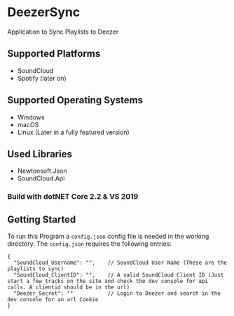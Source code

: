 # DeezerSync
Application to Sync Playlists to Deezer

## Supported Platforms
+ SoundCloud
+ Spotify (later on)

## Supported Operating Systems
+ Windows
+ macOS
+ Linux (Later in a fully featured version)

## Used Libraries
+ Newtonsoft.Json
+ SoundCloud.Api

### Build with dotNET Core 2.2 & VS 2019

## Getting Started
To run this Program a `config.json` config file is needed in the working directory.
The `config.json` requires the following entries:

```console
{
  "SoundCloud_Username": "",    // SoundCloud User Name (These are the playlists to sync)
  "SoundCloud_ClientID": "",    // A valid SoundCloud Client ID (Just start a few tracks on the site and check the dev console for api calls. A clientid should be in the url)
  "Deezer_Secret": ""           // Login to Deezer and search in the dev console for an arl Cookie
}
```
